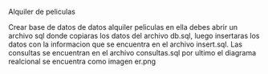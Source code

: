 Alquiler de peliculas 

Crear base de datos de datos alquiler peliculas en ella debes abrir un archivo sql donde copiaras los datos del archivo db.sql, luego insertaras los datos con la informacion que se encuentra en el archivo insert.sql. Las consultas se encuentran  en el archivo consultas.sql por ultimo el diagrama realcional se encuentra como imagen er.png

 
